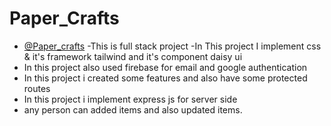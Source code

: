 # Paper_Crafts
- [@Paper_crafts](https://paper-crafts-f56f2.firebaseapp.com/) 
-This is full stack project
-In This project I implement css & it's framework tailwind and it's component daisy ui
- In this project also used firebase for email and google authentication
- In this project i created some features and also have some protected routes
- In this project i implement express js for server side
- any person can added items and also updated items. 
